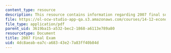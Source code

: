 ```yaml
---
content_type: resource
description: This resource contains information regarding 2007 final solution.
file: https://ol-ocw-studio-app-qa.s3.amazonaws.com/courses/14-12-economic-applications-of-game-theory-fall-2012/4dc8aeabea7ca68343e27a83ff40b84d_MIT14_12F12_Final_07_sol.pdf
file_type: application/pdf
parent_uid: 3619ba15-a532-bec2-1868-a6113e789a80
resourcetype: Document
title: 2007 Final Exam
uid: 4dc8aeab-ea7c-a683-43e2-7a83ff40b84d
---
```

